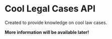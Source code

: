 # Cool Legal Cases API

Created to provide knowledge on cool law cases.

**More information will be available later!**